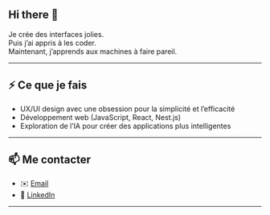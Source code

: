 ## Hi there 👋

Je crée des interfaces jolies.  
Puis j’ai appris à les coder.  
Maintenant, j’apprends aux machines à faire pareil.

---

## ⚡ Ce que je fais
- UX/UI design avec une obsession pour la simplicité et l’efficacité  
- Développement web (JavaScript, React, Nest.js)  
- Exploration de l’IA pour créer des applications plus intelligentes  

---

## 📫 Me contacter
- ✉️ [Email](yann.duchateau97@gmail.com)  
- 💼 [LinkedIn]([https://www.linkedin.com/in/tonprofil](https://www.linkedin.com/in/yann-duchateau/))  

---
